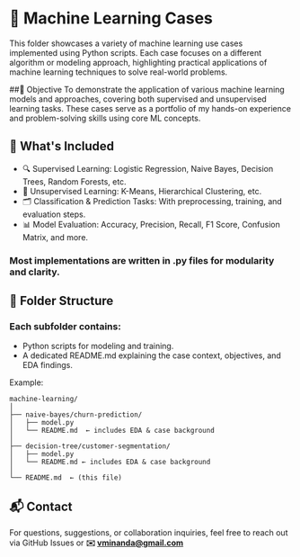 # 🤖 Machine Learning Cases
This folder showcases a variety of machine learning use cases implemented using Python scripts. Each case focuses on a different algorithm or modeling approach, highlighting practical applications of machine learning techniques to solve real-world problems.

##🎯 Objective
To demonstrate the application of various machine learning models and approaches, covering both supervised and unsupervised learning tasks. These cases serve as a portfolio of my hands-on experience and problem-solving skills using core ML concepts.

## 🧩 What's Included
* 🔍 Supervised Learning: Logistic Regression, Naive Bayes, Decision Trees, Random Forests, etc.
* 🎨 Unsupervised Learning: K-Means, Hierarchical Clustering, etc.
* 🗂 Classification & Prediction Tasks: With preprocessing, training, and evaluation steps.
* 📊 Model Evaluation: Accuracy, Precision, Recall, F1 Score, Confusion Matrix, and more.

### Most implementations are written in .py files for modularity and clarity.

## 📁 Folder Structure
### Each subfolder contains:
* Python scripts for modeling and training.
* A dedicated README.md explaining the case context, objectives, and EDA findings.

Example:
```
machine-learning/
│
├── naive-bayes/churn-prediction/
│   ├── model.py
│   └── README.md  ← includes EDA & case background
│
├── decision-tree/customer-segmentation/
│   ├── model.py
│   └── README.md ← includes EDA & case background
│
└── README.md  ← (this file)
```

## 📬 Contact
For questions, suggestions, or collaboration inquiries, feel free to reach out via GitHub Issues or **✉️ vminanda@gmail.com**
